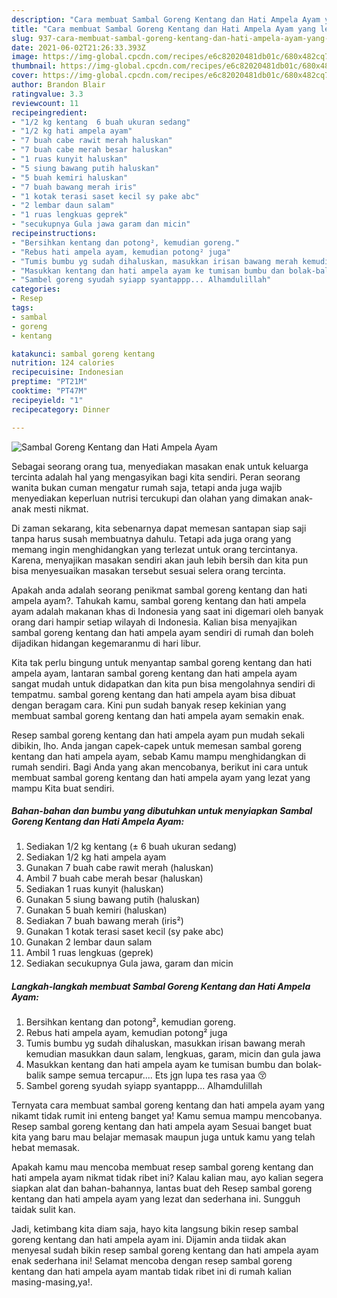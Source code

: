 ```yaml
---
description: "Cara membuat Sambal Goreng Kentang dan Hati Ampela Ayam yang lezat Untuk Jualan"
title: "Cara membuat Sambal Goreng Kentang dan Hati Ampela Ayam yang lezat Untuk Jualan"
slug: 937-cara-membuat-sambal-goreng-kentang-dan-hati-ampela-ayam-yang-lezat-untuk-jualan
date: 2021-06-02T21:26:33.393Z
image: https://img-global.cpcdn.com/recipes/e6c82020481db01c/680x482cq70/sambal-goreng-kentang-dan-hati-ampela-ayam-foto-resep-utama.jpg
thumbnail: https://img-global.cpcdn.com/recipes/e6c82020481db01c/680x482cq70/sambal-goreng-kentang-dan-hati-ampela-ayam-foto-resep-utama.jpg
cover: https://img-global.cpcdn.com/recipes/e6c82020481db01c/680x482cq70/sambal-goreng-kentang-dan-hati-ampela-ayam-foto-resep-utama.jpg
author: Brandon Blair
ratingvalue: 3.3
reviewcount: 11
recipeingredient:
- "1/2 kg kentang  6 buah ukuran sedang"
- "1/2 kg hati ampela ayam"
- "7 buah cabe rawit merah haluskan"
- "7 buah cabe merah besar haluskan"
- "1 ruas kunyit haluskan"
- "5 siung bawang putih haluskan"
- "5 buah kemiri haluskan"
- "7 buah bawang merah iris"
- "1 kotak terasi saset kecil sy pake abc"
- "2 lembar daun salam"
- "1 ruas lengkuas geprek"
- "secukupnya Gula jawa garam dan micin"
recipeinstructions:
- "Bersihkan kentang dan potong², kemudian goreng."
- "Rebus hati ampela ayam, kemudian potong² juga"
- "Tumis bumbu yg sudah dihaluskan, masukkan irisan bawang merah kemudian masukkan daun salam, lengkuas, garam, micin dan gula jawa"
- "Masukkan kentang dan hati ampela ayam ke tumisan bumbu dan bolak-balik sampe semua tercapur.... Ets jgn lupa tes rasa yaa 😚"
- "Sambel goreng syudah syiapp syantappp... Alhamdulillah"
categories:
- Resep
tags:
- sambal
- goreng
- kentang

katakunci: sambal goreng kentang 
nutrition: 124 calories
recipecuisine: Indonesian
preptime: "PT21M"
cooktime: "PT47M"
recipeyield: "1"
recipecategory: Dinner

---
```



![Sambal Goreng Kentang dan Hati Ampela Ayam](https://img-global.cpcdn.com/recipes/e6c82020481db01c/680x482cq70/sambal-goreng-kentang-dan-hati-ampela-ayam-foto-resep-utama.jpg)

Sebagai seorang orang tua, menyediakan masakan enak untuk keluarga tercinta adalah hal yang mengasyikan bagi kita sendiri. Peran seorang  wanita bukan cuman mengatur rumah saja, tetapi anda juga wajib menyediakan keperluan nutrisi tercukupi dan olahan yang dimakan anak-anak mesti nikmat.

Di zaman  sekarang, kita sebenarnya dapat memesan santapan siap saji tanpa harus susah membuatnya dahulu. Tetapi ada juga orang yang memang ingin menghidangkan yang terlezat untuk orang tercintanya. Karena, menyajikan masakan sendiri akan jauh lebih bersih dan kita pun bisa menyesuaikan masakan tersebut sesuai selera orang tercinta. 



Apakah anda adalah seorang penikmat sambal goreng kentang dan hati ampela ayam?. Tahukah kamu, sambal goreng kentang dan hati ampela ayam adalah makanan khas di Indonesia yang saat ini digemari oleh banyak orang dari hampir setiap wilayah di Indonesia. Kalian bisa menyajikan sambal goreng kentang dan hati ampela ayam sendiri di rumah dan boleh dijadikan hidangan kegemaranmu di hari libur.

Kita tak perlu bingung untuk menyantap sambal goreng kentang dan hati ampela ayam, lantaran sambal goreng kentang dan hati ampela ayam sangat mudah untuk didapatkan dan kita pun bisa mengolahnya sendiri di tempatmu. sambal goreng kentang dan hati ampela ayam bisa dibuat dengan beragam cara. Kini pun sudah banyak resep kekinian yang membuat sambal goreng kentang dan hati ampela ayam semakin enak.

Resep sambal goreng kentang dan hati ampela ayam pun mudah sekali dibikin, lho. Anda jangan capek-capek untuk memesan sambal goreng kentang dan hati ampela ayam, sebab Kamu mampu menghidangkan di rumah sendiri. Bagi Anda yang akan mencobanya, berikut ini cara untuk membuat sambal goreng kentang dan hati ampela ayam yang lezat yang mampu Kita buat sendiri.

<!--inarticleads1-->

##### Bahan-bahan dan bumbu yang dibutuhkan untuk menyiapkan Sambal Goreng Kentang dan Hati Ampela Ayam:

1. Sediakan 1/2 kg kentang (± 6 buah ukuran sedang)
1. Sediakan 1/2 kg hati ampela ayam
1. Gunakan 7 buah cabe rawit merah (haluskan)
1. Ambil 7 buah cabe merah besar (haluskan)
1. Sediakan 1 ruas kunyit (haluskan)
1. Gunakan 5 siung bawang putih (haluskan)
1. Gunakan 5 buah kemiri (haluskan)
1. Sediakan 7 buah bawang merah (iris²)
1. Gunakan 1 kotak terasi saset kecil (sy pake abc)
1. Gunakan 2 lembar daun salam
1. Ambil 1 ruas lengkuas (geprek)
1. Sediakan secukupnya Gula jawa, garam dan micin




<!--inarticleads2-->

##### Langkah-langkah membuat Sambal Goreng Kentang dan Hati Ampela Ayam:

1. Bersihkan kentang dan potong², kemudian goreng.
1. Rebus hati ampela ayam, kemudian potong² juga
1. Tumis bumbu yg sudah dihaluskan, masukkan irisan bawang merah kemudian masukkan daun salam, lengkuas, garam, micin dan gula jawa
1. Masukkan kentang dan hati ampela ayam ke tumisan bumbu dan bolak-balik sampe semua tercapur.... Ets jgn lupa tes rasa yaa 😚
1. Sambel goreng syudah syiapp syantappp... Alhamdulillah




Ternyata cara membuat sambal goreng kentang dan hati ampela ayam yang nikamt tidak rumit ini enteng banget ya! Kamu semua mampu mencobanya. Resep sambal goreng kentang dan hati ampela ayam Sesuai banget buat kita yang baru mau belajar memasak maupun juga untuk kamu yang telah hebat memasak.

Apakah kamu mau mencoba membuat resep sambal goreng kentang dan hati ampela ayam nikmat tidak ribet ini? Kalau kalian mau, ayo kalian segera siapkan alat dan bahan-bahannya, lantas buat deh Resep sambal goreng kentang dan hati ampela ayam yang lezat dan sederhana ini. Sungguh taidak sulit kan. 

Jadi, ketimbang kita diam saja, hayo kita langsung bikin resep sambal goreng kentang dan hati ampela ayam ini. Dijamin anda tiidak akan menyesal sudah bikin resep sambal goreng kentang dan hati ampela ayam enak sederhana ini! Selamat mencoba dengan resep sambal goreng kentang dan hati ampela ayam mantab tidak ribet ini di rumah kalian masing-masing,ya!.

